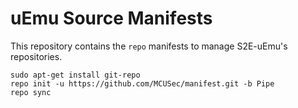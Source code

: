 uEmu Source Manifests
====================

This repository contains the ``repo`` manifests to manage S2E-uEmu's repositories.



    sudo apt-get install git-repo
    repo init -u https://github.com/MCUSec/manifest.git -b Pipe
    repo sync
